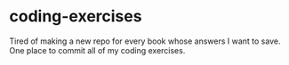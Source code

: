 coding-exercises
================

Tired of making a new repo for every book whose answers I want to save. One place to commit all of my coding exercises.
